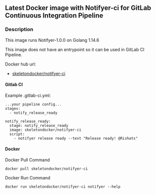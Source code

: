 ## Latest Docker image with Notifyer-ci for GitLab Continuous Integration Pipeline

### Description
This image runs Notifyer-1.0.0 on Golang 1.14.6

This image does not have an entrypoint so it can be used in GitLab CI Pipeline.

Docker hub url: 
 - [skeletondocker/notifyer-ci](https://hub.docker.com/r/skeletondocker/notifyer-ci/)

#### Gitlab CI
Example .gitlab-ci.yml:

```
...your pipeline config...
stages:
  - notify_release_ready

notify_release_ready:
  stage: notify_release_ready
  image: skeletondocker/notifyer-ci
  script:
    - notifyer release ready --text "Release ready! @Rishats"
```

#### Docker

Docker Pull Command

```
docker pull skeletondocker/notifyer-ci
```

Docker Run Command

```
docker run skeletondocker/notifyer-ci notifyer --help
```